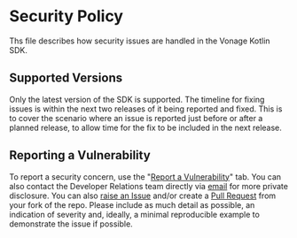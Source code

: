 # Security Policy
Ths file describes how security issues are handled in the Vonage Kotlin SDK.

## Supported Versions
Only the latest version of the SDK is supported. The timeline for fixing issues is within the next two releases
of it being reported and fixed. This is to cover the scenario where an issue is reported just before or after
a planned release, to allow time for the fix to be included in the next release.

## Reporting a Vulnerability
To report a security concern, use the "[Report a Vulnerability](https://github.com/Vonage/vonage-kotlin-sdk/security/advisories/new)" tab.
You can also contact the Developer Relations team directly via [email](devrel@vonage.com) for more private disclosure.
You can also [raise an Issue](https://github.com/Vonage/vonage-kotlin-sdk/issues/new/choose) and/or create a [Pull Request](https://github.com/Vonage/vonage-kotlin-sdk/pulls) from your fork of the repo.
Please include as much detail as possible, an indication of severity and, ideally, a minimal reproducible example to demonstrate the issue if possible.

